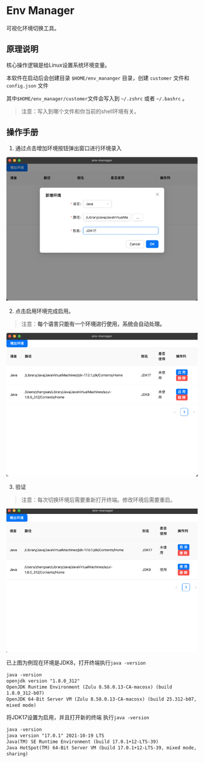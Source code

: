 # Env Manager
可视化环境切换工具。

## 原理说明

核心操作逻辑是给Linux设置系统环境变量。

本软件在启动后会创建目录 `$HOME/env_mananger` 目录，创建 `customer` 文件和 `config.json` 文件

其中`$HOME/env_manager/customer`文件会写入到 `~/.zshrc`  或者 `~/.bashrc` 。

>   注意：写入到哪个文件和你当前的shell环境有关。
>


## 操作手册

1. 通过点击增加环境按钮弹出窗口进行环境录入

![image-20240118133108045](docs/images/image-20240118133108045.png)

2.   点击启用环境完成启用。

>   注意：**每个语言只能有一个环境进行使用，系统会自动处理。**

![image-20240118133144371](docs/images/image-20240118133144371.png)

3.   验证

>   注意：每次切换环境后需要重新打开终端。修改环境后需要重启。

![image-20240118133235819](docs/images/image-20240118133235819.png)

已上图为例现在环境是JDK8，打开终端执行`java -version`

```
java -version
openjdk version "1.8.0_312"
OpenJDK Runtime Environment (Zulu 8.58.0.13-CA-macosx) (build 1.8.0_312-b07)
OpenJDK 64-Bit Server VM (Zulu 8.58.0.13-CA-macosx) (build 25.312-b07, mixed mode)
```

将JDK17设置为启用，并且打开新的终端 执行`java -version`

```
java -version
java version "17.0.1" 2021-10-19 LTS
Java(TM) SE Runtime Environment (build 17.0.1+12-LTS-39)
Java HotSpot(TM) 64-Bit Server VM (build 17.0.1+12-LTS-39, mixed mode, sharing)
```


